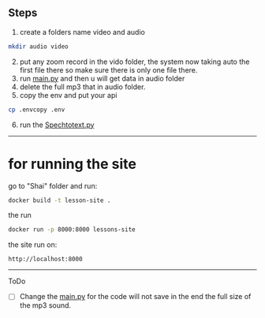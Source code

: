 ## Steps

1. create a folders name video and audio
```bash
mkdir audio video
```


2. put any zoom record in the vido folder, the system now taking auto the first file there so make sure there is only one file there.
3. run [main.py](main.py) and then u will get data in audio folder
4. delete the full mp3 that in audio folder.
5. copy the env and put your api
```bash
cp .envcopy .env
```
6. run the [Spechtotext.py](Spechtotext.py)




---
# for running the site

go to "Shai" folder and run:
```bash
docker build -t lesson-site .
```

the run

```bash
docker run -p 8000:8000 lessons-site
```

the site run on:
```
http://localhost:8000
```


---
ToDo

- [ ] Change the [main.py](main.py) for the code will not save in the end the full size of the mp3 sound.  